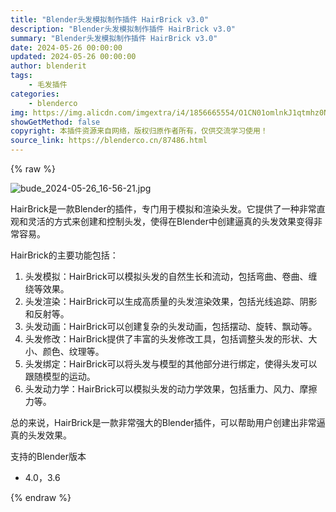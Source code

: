 ```yaml
---
title: "Blender头发模拟制作插件 HairBrick v3.0"
description: "Blender头发模拟制作插件 HairBrick v3.0"
summary: "Blender头发模拟制作插件 HairBrick v3.0"
date: 2024-05-26 00:00:00
updated: 2024-05-26 00:00:00
author: blenderit
tags: 
    - 毛发插件
categories:
    - blenderco
img: https://img.alicdn.com/imgextra/i4/1856665554/O1CN01omlnkJ1qtmhz0N6C5_!!1856665554.jpg
showGetMethod: false
copyright: 本插件资源来自网络，版权归原作者所有，仅供交流学习使用！
source_link: https://blenderco.cn/87486.html
---
```


{% raw %}
<p><img src="https://img.alicdn.com/imgextra/i4/1856665554/O1CN01omlnkJ1qtmhz0N6C5_!!1856665554.jpg" alt="bude_2024-05-26_16-56-21.jpg"></p><div>
<div class="chat-window_chat_content__rfNY7 false">
<div class="chat-window_content_gpt__x1lLx">
<div class="ant-spin-nested-loading">
<div class="ant-spin-container">
<div class="code-win_md__EirgT">
<div class="markdown-body cw">
<div class="result-inner end">
<p>HairBrick是一款Blender的插件，专门用于模拟和渲染头发。它提供了一种非常直观和灵活的方式来创建和控制头发，使得在Blender中创建逼真的头发效果变得非常容易。</p>
<p>HairBrick的主要功能包括：</p>
<ol>
<li>头发模拟：HairBrick可以模拟头发的自然生长和流动，包括弯曲、卷曲、缠绕等效果。</li>
<li>头发渲染：HairBrick可以生成高质量的头发渲染效果，包括光线追踪、阴影和反射等。</li>
<li>头发动画：HairBrick可以创建复杂的头发动画，包括摆动、旋转、飘动等。</li>
<li>头发修改：HairBrick提供了丰富的头发修改工具，包括调整头发的形状、大小、颜色、纹理等。</li>
<li>头发绑定：HairBrick可以将头发与模型的其他部分进行绑定，使得头发可以跟随模型的运动。</li>
<li>头发动力学：HairBrick可以模拟头发的动力学效果，包括重力、风力、摩擦力等。</li>
</ol>
<p>总的来说，HairBrick是一款非常强大的Blender插件，可以帮助用户创建出非常逼真的头发效果。</p>
</div>
</div>
</div>
</div>
</div>
<div class="chat-window_content_gpt_bottom__naTzB">
<div class="chat-window_feedback_wrapper__OWvsp">
<div>
<div class="audio-animate_audio_play_wrap__b0LEu">支持的Blender版本</div>
<div></div>
<ul>
<li>4.0，3.6</li>
</ul>
</div>
</div>
</div>
</div>
</div>
</div>
<div style="display: none">blenderco</div>
{% endraw %}